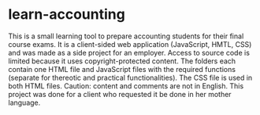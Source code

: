 # learn-accounting
This is a small learning tool to prepare accounting students for their final course exams. It is a client-sided web application (JavaScript, HMTL, CSS) and was made as a side project for an employer. Access to source code is limited because it uses copyright-protected content. The folders each contain one HTML file and JavaScript files with the required functions (separate for thereotic and practical functionalities). The CSS file is used in both HTML files. Caution: content and comments are not in English. This project was done for a client who requested it be done in her mother language.

